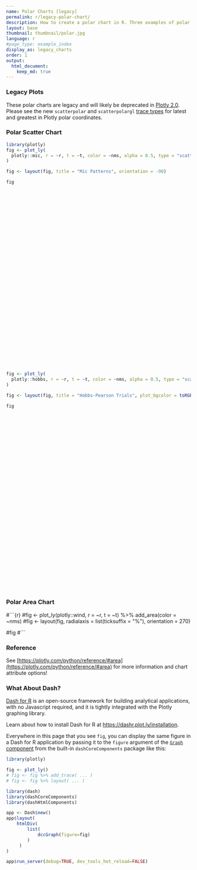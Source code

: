 ```yaml
---
name: Polar Charts [legacy]
permalink: r/legacy-polar-chart/
description: How to create a polar chart in R. Three examples of polar line, polar scatter, and polar area chart.
layout: base
thumbnail: thumbnail/polar.jpg
language: r
#page_type: example_index
display_as: legacy_charts
order: 1
output:
  html_document:
    keep_md: true
---
```




### Legacy Plots

These polar charts are legacy and will likely be deprecated in [Plotly 2.0](https://github.com/plotly/plotly.js/issues/420). Please see the new `scatterpolar` and `scatterpolargl` [trace types](https://plotly.com/r/polar-chart/) for latest and greatest in Plotly polar coordinates.

### Polar Scatter Chart


``` r
library(plotly)
fig <- plot_ly(
  plotly::mic, r = ~r, t = ~t, color = ~nms, alpha = 0.5, type = "scatter"
)

fig <- layout(fig, title = "Mic Patterns", orientation = -90)

fig
```

<div class="plotly html-widget html-fill-item" id="htmlwidget-0a710954d8e5bd306418" style="width:672px;height:480px;"></div>
<script type="application/json" data-for="htmlwidget-0a710954d8e5bd306418">{"x":{"visdat":{"19d358a46b1e":["function () ","plotlyVisDat"]},"cur_data":"19d358a46b1e","attrs":{"19d358a46b1e":{"r":{},"t":{},"color":{},"alpha":0.5,"alpha_stroke":1,"sizes":[10,100],"spans":[1,20],"type":"scatter"}},"layout":{"margin":{"b":40,"l":60,"t":25,"r":10},"title":"Mic Patterns","orientation":-90,"xaxis":{"domain":[0,1],"automargin":true},"yaxis":{"domain":[0,1],"automargin":true},"hovermode":"closest","showlegend":true},"source":"A","config":{"modeBarButtonsToAdd":["hoverclosest","hovercompare"],"showSendToCloud":false},"data":[{"r":[1,0.995,0.97799999999999998,0.95099999999999996,0.91400000000000003,0.86599999999999999,0.80900000000000005,0.74299999999999999,0.66900000000000004,0.58799999999999997,0.5,0.40699999999999997,0.309,0.20799999999999999,0.105,0,0.105,0.20799999999999999,0.309,0.40699999999999997,0.5,0.58799999999999997,0.66900000000000004,0.74299999999999999,0.80900000000000005,0.86599999999999999,0.91400000000000003,0.95099999999999996,0.97799999999999998,0.995,1,0.995,0.97799999999999998,0.95099999999999996,0.91400000000000003,0.86599999999999999,0.80900000000000005,0.74299999999999999,0.66900000000000004,0.58799999999999997,0.5,0.40699999999999997,0.309,0.20799999999999999,0.105,0,0.105,0.20799999999999999,0.309,0.40699999999999997,0.5,0.58799999999999997,0.66900000000000004,0.74299999999999999,0.80900000000000005,0.86599999999999999,0.91400000000000003,0.95099999999999996,0.97799999999999998,0.995,1],"t":[0,6,12,18,24,30,36,42,48,54,60,66,72,78,84,90,96,102,108,114,120,126,132,138,144,150,156,162,168,174,180,186,192,198,204,210,216,222,228,234,240,246,252,258,264,270,276,282,288,294,300,306,312,318,324,330,336,342,348,354,360],"type":"scatter","mode":"markers","name":"Cardioid","marker":{"color":"rgba(102,194,165,0.5)","line":{"color":"rgba(102,194,165,1)"}},"textfont":{"color":"rgba(102,194,165,0.5)"},"error_y":{"color":"rgba(102,194,165,0.5)"},"error_x":{"color":"rgba(102,194,165,0.5)"},"line":{"color":"rgba(102,194,165,0.5)"},"xaxis":"x","yaxis":"y","frame":null},{"r":[1,0.997,0.98899999999999999,0.97599999999999998,0.95699999999999996,0.93300000000000005,0.90500000000000003,0.872,0.83499999999999996,0.79400000000000004,0.75,0.70299999999999996,0.65500000000000003,0.60399999999999998,0.55200000000000005,0.5,0.44800000000000001,0.39600000000000002,0.34499999999999997,0.29699999999999999,0.25,0.20599999999999999,0.16500000000000001,0.128,0.095000000000000001,0.067000000000000004,0.042999999999999997,0.024,0.010999999999999999,0.0030000000000000001,0,0.0030000000000000001,0.010999999999999999,0.024,0.042999999999999997,0.067000000000000004,0.095000000000000001,0.128,0.16500000000000001,0.20599999999999999,0.25,0.29699999999999999,0.34499999999999997,0.39600000000000002,0.44800000000000001,0.5,0.55200000000000005,0.60399999999999998,0.65500000000000003,0.70299999999999996,0.75,0.79400000000000004,0.83499999999999996,0.872,0.90500000000000003,0.93300000000000005,0.95699999999999996,0.97599999999999998,0.98899999999999999,0.997,1],"t":[0,6,12,18,24,30,36,42,48,54,60,66,72,78,84,90,96,102,108,114,120,126,132,138,144,150,156,162,168,174,180,186,192,198,204,210,216,222,228,234,240,246,252,258,264,270,276,282,288,294,300,306,312,318,324,330,336,342,348,354,360],"type":"scatter","mode":"markers","name":"Figure8","marker":{"color":"rgba(252,141,98,0.5)","line":{"color":"rgba(252,141,98,1)"}},"textfont":{"color":"rgba(252,141,98,0.5)"},"error_y":{"color":"rgba(252,141,98,0.5)"},"error_x":{"color":"rgba(252,141,98,0.5)"},"line":{"color":"rgba(252,141,98,0.5)"},"xaxis":"x","yaxis":"y","frame":null},{"r":[1,0.996,0.98399999999999999,0.96299999999999997,0.93500000000000005,0.90000000000000002,0.85699999999999998,0.80700000000000005,0.752,0.69099999999999995,0.625,0.55500000000000005,0.48199999999999998,0.40600000000000003,0.32800000000000001,0.25,0.17199999999999999,0.094,0.017999999999999999,0.055,0.125,0.191,0.252,0.307,0.35699999999999998,0.40000000000000002,0.435,0.46300000000000002,0.48399999999999999,0.496,0.5,0.496,0.48399999999999999,0.46300000000000002,0.435,0.40000000000000002,0.35699999999999998,0.307,0.252,0.191,0.125,0.055,0.017999999999999999,0.094,0.17199999999999999,0.25,0.32800000000000001,0.40600000000000003,0.48199999999999998,0.55500000000000005,0.625,0.69099999999999995,0.752,0.80700000000000005,0.85699999999999998,0.90000000000000002,0.93500000000000005,0.96299999999999997,0.98399999999999999,0.996,1],"t":[0,6,12,18,24,30,36,42,48,54,60,66,72,78,84,90,96,102,108,114,120,126,132,138,144,150,156,162,168,174,180,186,192,198,204,210,216,222,228,234,240,246,252,258,264,270,276,282,288,294,300,306,312,318,324,330,336,342,348,354,360],"type":"scatter","mode":"markers","name":"Hypercardioid","marker":{"color":"rgba(141,160,203,0.5)","line":{"color":"rgba(141,160,203,1)"}},"textfont":{"color":"rgba(141,160,203,0.5)"},"error_y":{"color":"rgba(141,160,203,0.5)"},"error_x":{"color":"rgba(141,160,203,0.5)"},"line":{"color":"rgba(141,160,203,0.5)"},"xaxis":"x","yaxis":"y","frame":null},{"r":[1,0.998,0.99299999999999999,0.98499999999999999,0.97399999999999998,0.95999999999999996,0.94299999999999995,0.92300000000000004,0.90100000000000002,0.876,0.84999999999999998,0.82199999999999995,0.79300000000000004,0.76200000000000001,0.73099999999999998,0.69999999999999996,0.66900000000000004,0.63800000000000001,0.60699999999999998,0.57799999999999996,0.55000000000000004,0.52400000000000002,0.499,0.47699999999999998,0.45700000000000002,0.44,0.42599999999999999,0.41499999999999998,0.40699999999999997,0.40200000000000002,0.40000000000000002,0.40200000000000002,0.40699999999999997,0.41499999999999998,0.42599999999999999,0.44,0.45700000000000002,0.47699999999999998,0.499,0.52400000000000002,0.55000000000000004,0.57799999999999996,0.60699999999999998,0.63800000000000001,0.66900000000000004,0.69999999999999996,0.73099999999999998,0.76200000000000001,0.79300000000000004,0.82199999999999995,0.84999999999999998,0.876,0.90100000000000002,0.92300000000000004,0.94299999999999995,0.95999999999999996,0.97399999999999998,0.98499999999999999,0.99299999999999999,0.998,1],"t":[0,6,12,18,24,30,36,42,48,54,60,66,72,78,84,90,96,102,108,114,120,126,132,138,144,150,156,162,168,174,180,186,192,198,204,210,216,222,228,234,240,246,252,258,264,270,276,282,288,294,300,306,312,318,324,330,336,342,348,354,360],"type":"scatter","mode":"markers","name":"Subcardioid","marker":{"color":"rgba(231,138,195,0.5)","line":{"color":"rgba(231,138,195,1)"}},"textfont":{"color":"rgba(231,138,195,0.5)"},"error_y":{"color":"rgba(231,138,195,0.5)"},"error_x":{"color":"rgba(231,138,195,0.5)"},"line":{"color":"rgba(231,138,195,0.5)"},"xaxis":"x","yaxis":"y","frame":null},{"r":[1,0.997,0.98599999999999999,0.96899999999999997,0.94599999999999995,0.91600000000000004,0.88,0.83799999999999997,0.79200000000000004,0.73999999999999999,0.68500000000000005,0.626,0.56499999999999995,0.501,0.436,0.37,0.30399999999999999,0.23899999999999999,0.17499999999999999,0.114,0.055,0,0.051999999999999998,0.098000000000000004,0.14000000000000001,0.17599999999999999,0.20599999999999999,0.22900000000000001,0.246,0.25700000000000001,0.26000000000000001,0.25700000000000001,0.246,0.22900000000000001,0.20599999999999999,0.17599999999999999,0.14000000000000001,0.098000000000000004,0.051999999999999998,0,0.055,0.114,0.17499999999999999,0.23899999999999999,0.30399999999999999,0.37,0.436,0.501,0.56499999999999995,0.626,0.68500000000000005,0.73999999999999999,0.79200000000000004,0.83799999999999997,0.88,0.91600000000000004,0.94599999999999995,0.96899999999999997,0.98599999999999999,0.997,1],"t":[0,6,12,18,24,30,36,42,48,54,60,66,72,78,84,90,96,102,108,114,120,126,132,138,144,150,156,162,168,174,180,186,192,198,204,210,216,222,228,234,240,246,252,258,264,270,276,282,288,294,300,306,312,318,324,330,336,342,348,354,360],"type":"scatter","mode":"markers","name":"Supercardioid","marker":{"color":"rgba(166,216,84,0.5)","line":{"color":"rgba(166,216,84,1)"}},"textfont":{"color":"rgba(166,216,84,0.5)"},"error_y":{"color":"rgba(166,216,84,0.5)"},"error_x":{"color":"rgba(166,216,84,0.5)"},"line":{"color":"rgba(166,216,84,0.5)"},"xaxis":"x","yaxis":"y","frame":null}],"highlight":{"on":"plotly_click","persistent":false,"dynamic":false,"selectize":false,"opacityDim":0.20000000000000001,"selected":{"opacity":1},"debounce":0},"shinyEvents":["plotly_hover","plotly_click","plotly_selected","plotly_relayout","plotly_brushed","plotly_brushing","plotly_clickannotation","plotly_doubleclick","plotly_deselect","plotly_afterplot","plotly_sunburstclick"],"base_url":"https://plot.ly"},"evals":[],"jsHooks":[]}</script>


``` r
fig <- plot_ly(
  plotly::hobbs, r = ~r, t = ~t, color = ~nms, alpha = 0.5, type = "scatter"
)

fig <- layout(fig, title = "Hobbs-Pearson Trials", plot_bgcolor = toRGB("grey90"))

fig
```

<div class="plotly html-widget html-fill-item" id="htmlwidget-db36b24f794708361b56" style="width:672px;height:480px;"></div>
<script type="application/json" data-for="htmlwidget-db36b24f794708361b56">{"x":{"visdat":{"19d343eeef48":["function () ","plotlyVisDat"]},"cur_data":"19d343eeef48","attrs":{"19d343eeef48":{"r":{},"t":{},"color":{},"alpha":0.5,"alpha_stroke":1,"sizes":[10,100],"spans":[1,20],"type":"scatter"}},"layout":{"margin":{"b":40,"l":60,"t":25,"r":10},"title":"Hobbs-Pearson Trials","plot_bgcolor":"rgba(229,229,229,1)","xaxis":{"domain":[0,1],"automargin":true},"yaxis":{"domain":[0,1],"automargin":true},"hovermode":"closest","showlegend":true},"source":"A","config":{"modeBarButtonsToAdd":["hoverclosest","hovercompare"],"showSendToCloud":false},"data":[{"r":[6.8049857852700004,3.38959601061,5.3814721107499999,8.0595402194200005,5.3182292278699999,2.9850999356300001,1.9665870023800001,6.7692654082099999,4.0734018987200002,6.5043718252699998,7.5563698190000004,4.0474560940700002,7.3866624960699996,5.4136247369800001,7.4707165311599999,7.9821102169399998,4.7378140800899997,4.2064530429299998,5.4786048045899998,4.8245202806999998,5.5996006099000004,6.86679521708,3.0856713662600002,7.7718109432300002,3.6877944350999998,5.3603566851900002,5.1404467392999997,6.0454456809300003,6.8339209401899996,3.6207694625400002,3.9894305833999999,5.3118244995000001,4.6082134802799999,6.6405847161500002,3.0551888544799999,7.49256416375,5.4850781777900002,3.8977949966200001,5.9762451140300001,5.4470615609099999,5.37703411681,4.6908057877299996,4.7116404911799998,3.6299193293899998,5.9576680763700001,5.3571212843899998,3.84923528282,6.2505071363200004,7.1222433571500003,3.3994042338399999,3.5105566722699999,4.1009976036599998,4.0963821001999996,6.2335830748100003,3.9394885267699999,3.9254450774,6.1181325014599999,3.94045034629,7.58301557326,3.5132021453400002],"t":[-30.352944361900001,-25.611459854500001,-12.4252274527,13.9613805187,-4.9509328406700002,-25.692274190900001,12.468764161599999,-4.9137641070300004,-10.967380287599999,30.8141940549,2.4749594311399998,17.9755437524,0.77113059336199996,6.1374884856299996,-14.451963574000001,28.1845341129,12.538680066,-8.9832303371299993,5.2312851647600001,-64.489002535799997,11.357486681799999,3.4540747915100001,13.924346613100001,-25.3640020468,-16.818006386,-10.2600510306,-13.2121341256,2.5793388653,8.7175749658499999,-10.6754987192,-2.9263660125199999,25.195880754800001,40.590329321600002,-9.1214336301899994,-24.297362381300001,-3.1769445056899999,10.850498419199999,-31.332059747399999,4.8495674622099996,15.0482769541,3.2951046992599999,-6.1970918731299998,-8.7785741357799996,29.5491741194,-5.1374487928799999,23.026860487899999,-6.6348165783699997,2.75501499186,21.733250113699999,-24.816994960100001,-7.83054706253,28.3257962102,12.300977467799999,-21.563157239999999,-19.335516283800001,26.146443170800001,-1.70607120268,16.071723694999999,2.05326630285,-5.0979116123299999],"type":"scatter","mode":"markers","name":"Trial 1","marker":{"color":"rgba(102,194,165,0.5)","line":{"color":"rgba(102,194,165,1)"}},"textfont":{"color":"rgba(102,194,165,0.5)"},"error_y":{"color":"rgba(102,194,165,0.5)"},"error_x":{"color":"rgba(102,194,165,0.5)"},"line":{"color":"rgba(102,194,165,0.5)"},"xaxis":"x","yaxis":"y","frame":null},{"r":[3.4880439230100002,2.9184785763600001,4.2018273599700002,8.2273246068500008,4.7766904272400001,3.0419123031100002,4.7899477190799997,5.6638807803600004,3.85826239317,8.2602128811399993,6.8686244864299999,5.7401975996700001,6.5949792824599998,5.6927037782100003,5.3379165744600003,9.2836041851799997,5.7645908931400003,4.0288645520499999,5.6623447483699998,0.42283723110100002,6.2012664639299997,6.4392653813200003,5.0967585130600002,4.63208190873,3.4218461363100001,4.3694047033499999,4.0283344194100001,5.8057671975399998,6.8481899214300004,3.8092955127799999,4.3852681838300001,6.9833268455499997,7.3962731860300002,5.2151250031399998,3.0861487792400002,6.3353944914899998,6.0904147140599996,2.4480560068999999,5.9427840203100004,6.37312988559,5.4542053411799998,4.3933376165600002,4.20594467998,6.1555422879600004,5.1190871711600003,6.8698608308300004,4.1045998605799996,5.9543481255800002,8.0923328771499996,2.9617697054500001,3.9740121875800001,6.3733841289099997,5.4154091431799998,3.8768909199800001,3.2614469474200001,6.1458085297,5.5024519871899997,5.5715532953100002,6.8530492610899998,4.1403550749400004],"t":[14.806625780899999,79.006340372599993,49.022065541300002,49.699083135999999,54.137491082899999,86.419321020500007,96.952391935700007,41.463488263599999,67.137691693400001,68.061039439699996,42.681930322699998,76.398656608099998,42.194793472199997,59.5778889746,27.5108667993,60.753444832299998,68.3708327991,65.748028149500001,58.533008372099999,-176.744106458,61.174018580000002,47.451508588999999,84.426653185800006,12.479346550500001,72.480802761800007,50.578831757800003,51.560228240199997,52.437856181299999,51.586827992099998,73.872944777300006,70.217056927900003,70.714299154299994,82.234394426400002,38.935390447000003,84.709366670199998,38.1658284365,61.704053653800003,70.196956292400003,54.454292590100003,64.334894968599997,58.273893146600003,60.499822390399999,59.155232538999996,83.865618467600001,47.8734098973,69.282601565899995,71.189910428700003,51.048396463000003,59.4275824152,78.598736961699998,75.755864515200003,79.970483723200005,73.893780246299997,31.733411131699999,68.084751177000001,80.4110799786,48.924250708899997,76.650255755399996,42.182864362899998,76.033335894499999],"type":"scatter","mode":"markers","name":"Trial 2","marker":{"color":"rgba(252,141,98,0.5)","line":{"color":"rgba(252,141,98,1)"}},"textfont":{"color":"rgba(252,141,98,0.5)"},"error_y":{"color":"rgba(252,141,98,0.5)"},"error_x":{"color":"rgba(252,141,98,0.5)"},"line":{"color":"rgba(252,141,98,0.5)"},"xaxis":"x","yaxis":"y","frame":null},{"r":[1.8558708350299999,5.2869620620399997,3.8860133919400002,6.282863313,4.4534148477400004,5.6880080507599997,7.3308642826100003,3.82566059479,4.9896041769600004,7.8974314697699999,4.6566931130200002,6.6671536963099998,4.4310062871399998,5.3461132533800004,2.4799456958800001,8.1134773485299991,6.08131168231,4.9682168962100004,5.2444539206299998,5.4222078841699997,5.79277461602,4.7875805922300003,6.7843186371800002,1.1089369094799999,5.1389111052400001,4.0429296572900002,4.0228920296800004,4.8284287913100004,5.4173783743100001,5.3786352106699997,5.4210971754599999,7.1205619788599996,8.3493085399000009,3.4104855883199998,5.6283784708800004,3.9149369761399999,5.7639402623600002,4.7643741068000001,5.0762362678999997,6.1655581831999999,5.1055765162800002,4.7610363769299999,4.5962495409399997,7.5041884113500004,4.10703141792,6.9204222993800002,5.3491289495599998,4.7980657193900003,7.0232515322999998,5.2836809654600003,5.5690711524300003,7.3837949084499996,6.2692332104400004,2.65652964501,4.8439843388000003,7.2479923615599997,4.3729593944099996,6.5709810813600003,4.6024792438900004,5.6700520508299999],"t":[151.29425518100001,147.188025028,125.28215711199999,87.0672979717,119.62789835700001,147.74082414700001,139.56459814499999,101.391497102,134.56018427999999,104.02444470499999,89.393142944800005,123.1940314,91.474340515199998,113.33237361400001,96.149925567300002,93.2807345226,118.215565226,132.32293737800001,112.941186391,-179.74623313800001,110.303513559,97.750836166100001,131.60808925699999,115.49691923100001,140.58118216,123.396662119,128.342009045,107.608810398,97.904689787500004,137.128447975,130.43124491200001,112.22708448100001,118.630202246,106.05822559000001,146.908109706,90.277349558200001,111.50528236300001,151.08974253599999,107.72139415700001,111.300854997,114.680277936,126.569379493,128.21895223300001,125.35485719499999,112.418068253,111.79735567900001,133.41805225799999,105.18411684199999,97.231036120599995,146.668036804,136.23931520100001,121.791844193,123.91132797100001,129.86224497000001,141.34395085,123.27096774899999,108.458821723,124.412377056,89.027110738700003,134.876701145],"type":"scatter","mode":"markers","name":"Trial 3","marker":{"color":"rgba(141,160,203,0.5)","line":{"color":"rgba(141,160,203,1)"}},"textfont":{"color":"rgba(141,160,203,0.5)"},"error_y":{"color":"rgba(141,160,203,0.5)"},"error_x":{"color":"rgba(141,160,203,0.5)"},"line":{"color":"rgba(141,160,203,0.5)"},"xaxis":"x","yaxis":"y","frame":null},{"r":[5.37247092432,7.0963555720400002,4.8838239031999997,2.9201354412399998,4.7239630456799997,7.4236939509299997,8.0909460753999998,3.30684459137,6.0508284825200001,5.5302320744399998,2.4723069526399999,6.2756705368599999,2.6158961737899999,4.6535399445800003,3.33544001388,4.7958836048700002,5.4727113464799997,5.8819304909500003,4.5715870720499998,9.0398611698,4.6429075999,3.1727677357999999,7.0442481388199996,4.46633651411,6.5573302898000003,4.8208494372499997,5.1319155152100002,3.9700122370500002,3.4063238128300002,6.4767229640000004,6.0192185093299999,5.6645015349500003,7.1587585225500003,3.6007126616699998,7.3241271687599996,2.55294615625,4.7271338603900004,6.9717552071800002,4.0765783610700002,4.9462234070099997,4.6421554490399997,5.3605748644100002,5.3917190673600004,7.0725243051,4.1011115702799996,5.4857326210200004,6.19253528611,3.7687113918400001,4.2903113897600003,7.0601953696899997,6.53969184418,6.6797444064900002,6.0608253586999998,4.7865740409299997,6.4166865296699998,6.7032813333899997,3.8888478104800002,6.3085910811900003,2.4370447709,6.5081863478999997],"t":[-140.20332764099999,-168.08424543300001,-166.285141329,138.24886675299999,-174.42438643599999,-169.960482759,176.991822687,-169.90141624899999,-172.641581594,142.95166881399999,172.415746367,168.51935919600001,177.822053694,172.855190349,-146.01452170100001,128.17729302399999,169.167072781,-173.58857378900001,173.72699270499999,-151.206104772,166.26047716299999,172.50756608200001,173.94918390399999,-131.80684093799999,-170.63527383100001,-168.57708548299999,-166.76550342100001,176.070487348,162.297501498,-174.05574631299999,-178.06092985699999,156.47126885,155.23914214499999,-163.00052639399999,-170.11671326499999,-170.639272487,167.38314369400001,-163.098817056,172.880737006,163.38600768200001,176.182541977,-174.579680174,-172.335844882,165.33802569400001,-172.525664261,157.54287773900001,-175.881511093,175.42764399399999,142.06967472299999,-168.340734019,-175.80583112299999,163.06374541900001,171.72097499700001,-151.40390456899999,-168.27136909000001,165.04532787799999,-177.31533666499999,170.04241289699999,173.59919661000001,-177.250656746],"type":"scatter","mode":"markers","name":"Trial 4","marker":{"color":"rgba(231,138,195,0.5)","line":{"color":"rgba(231,138,195,1)"}},"textfont":{"color":"rgba(231,138,195,0.5)"},"error_y":{"color":"rgba(231,138,195,0.5)"},"error_x":{"color":"rgba(231,138,195,0.5)"},"line":{"color":"rgba(231,138,195,0.5)"},"xaxis":"x","yaxis":"y","frame":null},{"r":[7.9375578713800001,7.3027464915199998,5.9293022214400004,2.40717871317,5.2709218870600001,7.4005961275400001,6.8108203383600001,4.9677590344200002,6.19022937045,2.1585186579500002,4.0041258938700004,4.7766173216299999,4.2322504518099997,4.3076548726899997,6.2002751728599996,0.72751384853400003,4.37800680381,6.0049649394399998,4.3419317029200002,10.2379829353,3.8021588887000002,3.9692811701399999,5.7589801424699996,7.67417906914,6.6999535330100004,5.7343103881299999,6.0442759153000001,4.3129430660899999,3.3775452824099998,6.3676667272699996,5.7372441815500004,3.3963514719900001,4.2164674813899996,5.4648850167200003,7.31113557753,4.7454007693599998,3.9164685318900001,7.6029729903299996,4.1252048294400003,3.6767949496500001,4.5512357885199997,5.6069605315200004,5.7948442574900003,5.0305281556899999,5.1095862409899997,3.4054402079599999,6.0263061253899997,4.2211092636399998,1.9097829365800001,7.2546693939200004,6.2688758720299997,4.5625805665900003,4.9180579654400001,6.8365609625300001,6.7864865491400002,4.7510143344899998,4.7199263476400004,4.9278052151800003,4.0591905873899998,6.12833898429],"t":[-101.833785776,-127.478391579,-112.24428499699999,-82.325910871199994,-114.688855621,-130.537863362,-145.010264976,-98.748845007200003,-124.441748821,-152.45411927000001,-89.294236552300006,-139.83245171799999,-91.543595184400004,-119.44216300399999,-92.455838527400005,-129.659924316,-131.051235099,-123.85291745400001,-118.08673900399999,-121.979217138,-121.915029968,-99.361847577700004,-141.46770199700001,-93.566263189099999,-126.33690140500001,-112.834944178,-114.386479929,-109.796072327,-102.743264712,-128.246728907,-127.792092643,-142.47362974500001,-161.587294187,-99.940610779599993,-130.16311732599999,-90.228812009600006,-122.650491214,-123.267750572,-111.997308801,-127.52831680600001,-117.931295338,-120.39163424500001,-119.38687147900001,-149.67469549200001,-107.850517506,-138.98993134099999,-127.595470214,-107.32083544,-117.57380742300001,-127.481660968,-129.91203316599999,-148.49521167099999,-135.33164137,-104.421659276,-123.875440211,-146.81682661799999,-107.058485424,-138.90256487299999,-88.896882519499997,-130.75446735599999],"type":"scatter","mode":"markers","name":"Trial 5","marker":{"color":"rgba(166,216,84,0.5)","line":{"color":"rgba(166,216,84,1)"}},"textfont":{"color":"rgba(166,216,84,0.5)"},"error_y":{"color":"rgba(166,216,84,0.5)"},"error_x":{"color":"rgba(166,216,84,0.5)"},"line":{"color":"rgba(166,216,84,0.5)"},"xaxis":"x","yaxis":"y","frame":null}],"highlight":{"on":"plotly_click","persistent":false,"dynamic":false,"selectize":false,"opacityDim":0.20000000000000001,"selected":{"opacity":1},"debounce":0},"shinyEvents":["plotly_hover","plotly_click","plotly_selected","plotly_relayout","plotly_brushed","plotly_brushing","plotly_clickannotation","plotly_doubleclick","plotly_deselect","plotly_afterplot","plotly_sunburstclick"],"base_url":"https://plot.ly"},"evals":[],"jsHooks":[]}</script>

### Polar Area Chart

#```{r}
#fig <- plot_ly(plotly::wind, r = ~r, t = ~t) %>% add_area(color = ~nms)
#fig <- layout(fig, radialaxis = list(ticksuffix = "%"), orientation = 270)

#fig
#```

### Reference
See [https://plotly.com/python/reference/#area](https://plotly.com/python/reference/#area) for more information and chart attribute options!

### What About Dash?

[Dash for R](https://dashr.plot.ly/) is an open-source framework for building analytical applications, with no Javascript required, and it is tightly integrated with the Plotly graphing library. 

Learn about how to install Dash for R at https://dashr.plot.ly/installation.

Everywhere in this page that you see `fig`, you can display the same figure in a Dash for R application by passing it to the `figure` argument of the [`Graph` component](https://dashr.plot.ly/dash-core-components/graph) from the built-in `dashCoreComponents` package like this:


``` r
library(plotly)

fig <- plot_ly() 
# fig <- fig %>% add_trace( ... )
# fig <- fig %>% layout( ... ) 

library(dash)
library(dashCoreComponents)
library(dashHtmlComponents)

app <- Dash$new()
app$layout(
    htmlDiv(
        list(
            dccGraph(figure=fig) 
        )
     )
)

app$run_server(debug=TRUE, dev_tools_hot_reload=FALSE)
```
